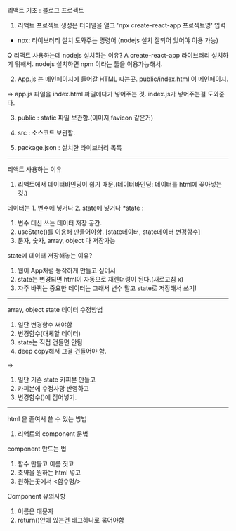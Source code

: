 리액트 기초 : 블로그 프로젝트 

1. 리액트 프로젝트 생성은 터미널을 열고 'npx create-react-app 프로젝트명' 입력
* npx: 라이브러리 설치 도와주는 명령어 (nodejs 설치 잘되어 있어야 이용 가능)

Q 리액트 사용하는데 nodejs 설치하는 이유?
A create-react-app 라이브러리 설치하기 위해서. 
nodejs 설치하면 npm 이라는 툴을 이용가능해서.

2. App.js 는 메인페이지에 들어갈 HTML 짜는곳.
public/index.html 이 메인페이지.

=> app.js 파일을 index.html 파일에다가 넣어주는 것.
index.js가 넣어주는걸 도와준다.

3. public : static 파일 보관함.(이미지,favicon 같은거)

4. src : 소스코드 보관함.

5. package.json : 설치한 라이브러리 목록


---

리액트 사용하는 이유
1. 리액트에서 데이터바인딩이 쉽기 때문.(데이터바인딩: 데이터를 html에 꽂아넣는것.)

데이터는 1. 변수에 넣거나 2. state에 넣거나
*state : 
1. 변수 대신 쓰는 데이터 저장 공간.
2. useState()를 이용해 만들어야함. [state데이터, state데이터 변경함수]
3. 문자, 숫자, array, object 다 저장가능

state에 데이터 저장해놓는 이유?
1. 웹이 App처럼 동작하게 만들고 싶어서
2. state는 변경되면 html이 자동으로 재렌더링이 된다.(새로고침 x)
3. 자주 바뀌는 중요한 데이터는 그래서 변수 말고 state로 저장해서 쓰기!

---
array, object state 데이터 수정방법
1. 일단 변경함수 써야함
2. 변경함수(대체할 데이터)
3. state는 직접 건들면 안됨
4. deep copy해서 그걸 건들어야 함.

=>
1. 일단 기존 state 카피본 만들고
2. 카피본에 수정사항 반영하고
3. 변경함수()에 집어넣기.

---
html 을 줄여서 쓸 수 있는 방법
1. 리액트의 component 문법

component 만드는 법
1. 함수 만들고 이름 짓고
2. 축약을 원하는 html 넣고
3. 원하는곳에서 <함수명/>

Component 유의사항
1. 이름은 대문자
2. return()안에 있는건 태그하나로 묶어야함
